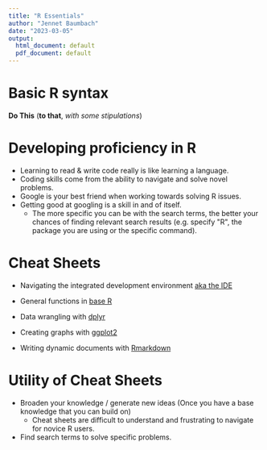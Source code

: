 ```yaml
---
title: "R Essentials"
author: "Jennet Baumbach"
date: "2023-03-05"
output:
  html_document: default
  pdf_document: default
---
```


# Basic R syntax 

**Do This** (**to that**, *with some stipulations*)

# Developing proficiency in R

- Learning to read & write code really is like learning a language. 
- Coding skills come from the ability to navigate and solve novel problems.
- Google is your best friend when working towards solving R issues.
- Getting good at googling is a skill in and of itself.
    + The more specific you can be with the search terms, the better your chances of finding relevant search results (e.g. specify "R", the package you are using or the specific command).

# Cheat Sheets 

- Navigating the integrated development environment [aka the IDE](https://ucdavis-bioinformatics-training.github.io/Oct2017-ILRI-Workshop/Cheat_Sheets/rstudio-IDE-cheatsheet.pdf)

- General functions in [base R](https://iqss.github.io/dss-workshops/R/Rintro/base-r-cheat-sheet.pdf)

- Data wrangling with [dplyr](https://nyu-cdsc.github.io/learningr/assets/data-transformation.pdf)

- Creating graphs with [ggplot2](https://www.maths.usyd.edu.au/u/UG/SM/STAT3022/r/current/Misc/data-visualization-2.1.pdf)

- Writing dynamic documents with [Rmarkdown](https://www.rstudio.com/wp-content/uploads/2015/02/rmarkdown-cheatsheet.pdf)


# Utility of Cheat Sheets
- Broaden your knowledge / generate new ideas (Once you have a base knowledge that you can build on)
    + Cheat sheets are difficult to understand and frustrating to navigate for novice R users.
- Find search terms to solve specific problems. 










